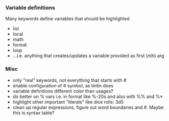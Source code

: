 ### Variable definitions

Many keywords define variables that should be highlighted
 - list
 - local
 - math
 - format
 - loop
 - ...i.e. anything that creates/updates a variable provided as first (nth) arg

### Misc
 * only "real" keywords, not everything that starts with #
 * enable configuration of # symbol, as tintin does
 * variable definitions different color than usages?
 * do better on % vars i.e. in format like %-20s and also with %% and %*
 * highlight other important "literals" like dice rolls: 3d5
 * clean up regular expressions, figure out word boundaries and #. Maybe this is syntax table?